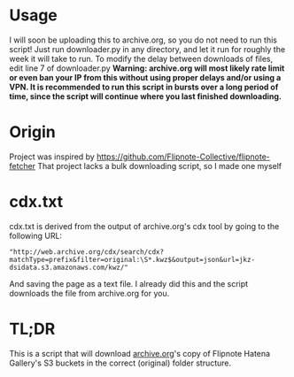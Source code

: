 # Usage
I will soon be uploading this to archive.org, so you do not need to run this script!
Just run downloader.py in any directory, and let it run for roughly the week it will take to run.
To modify the delay between downloads of files, edit line 7 of downloader.py
**Warning: archive.org will most likely rate limit or even ban your IP from this without using proper delays and/or using a VPN. It is recommended to run this script in bursts over a long period of time, since the script will continue where you last finished downloading.**
# Origin
Project was inspired by https://github.com/Flipnote-Collective/flipnote-fetcher
That project lacks a bulk downloading script, so I made one myself
# cdx.txt
cdx.txt is derived from the output of archive.org's cdx tool by going to the following URL:

    "http://web.archive.org/cdx/search/cdx?matchType=prefix&filter=original:\S*.kwz$&output=json&url=jkz-dsidata.s3.amazonaws.com/kwz/"
And saving the page as a text file. I already did this and the script downloads the file from archive.org for you.
# TL;DR
This is a script that will download [archive.org](https://www.archive.org)'s copy of Flipnote Hatena Gallery's S3 buckets in the correct (original) folder structure.  
